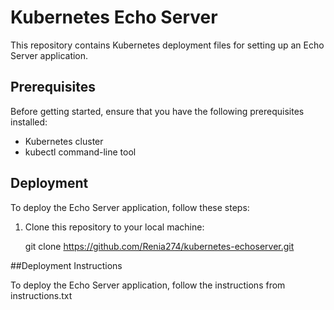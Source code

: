 # Kubernetes Echo Server

This repository contains Kubernetes deployment files for setting up an Echo Server application.

## Prerequisites

Before getting started, ensure that you have the following prerequisites installed:

- Kubernetes cluster
- kubectl command-line tool

## Deployment

To deploy the Echo Server application, follow these steps:

1. Clone this repository to your local machine:

   git clone https://github.com/Renia274/kubernetes-echoserver.git
   
##Deployment Instructions

To deploy the Echo Server application, follow the instructions from instructions.txt

